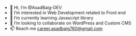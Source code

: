 - 👋 Hi, I’m @AsadBaig-DEV
- 👀 I’m interested in Web Development retaled to Front end
- 🌱 I’m currently learning Javascript library
- 💞️ I’m looking to collaborate on WordPress and Custom CMS
- 📫 Reach me career.asadbaig760@gmail.com

<!---
AsadBaig-DEV/AsadBaig-DEV is a ✨ special ✨ repository because its `README.md` (this file) appears on your GitHub profile.
You can click the Preview link to take a look at your changes.
--->

